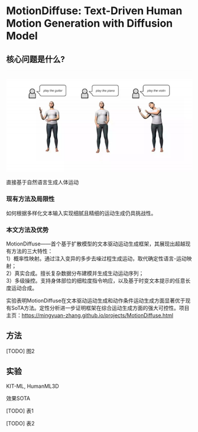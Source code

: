 # MotionDiffuse: Text-Driven Human Motion Generation with Diffusion Model

## 核心问题是什么?

![](./assets/06a-31.png)

直接基于自然语言生成人体运动

### 现有方法及局限性

如何根据多样化文本输入实现细腻且精细的运动生成仍具挑战性。

### 本文方法及优势

MotionDiffuse——首个基于扩散模型的文本驱动运动生成框架，其展现出超越现有方法的三大特性：  
1）概率性映射。通过注入变异的多步去噪过程生成运动，取代确定性语言-运动映射；  
2）真实合成。擅长复杂数据分布建模并生成生动运动序列；  
3）多级操控。支持身体部位的细粒度指令响应，以及基于时变文本提示的任意长度运动合成。

实验表明MotionDiffuse在文本驱动运动生成和动作条件运动生成方面显著优于现有SoTA方法。定性分析进一步证明框架在综合运动生成方面的强大可控性。项目主页：https://mingyuan-zhang.github.io/projects/MotionDiffuse.html

## 方法

[TODO] 图2

## 实验

KIT-ML, HumanML3D

效果SOTA

[TODO] 表1

[TODO] 表2




